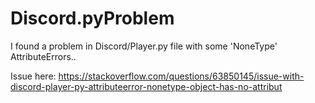 # Discord.pyProblem
I found a problem in Discord/Player.py file with some 'NoneType' AttributeErrors.. 

Issue here: https://stackoverflow.com/questions/63850145/issue-with-discord-player-py-attributeerror-nonetype-object-has-no-attribut

